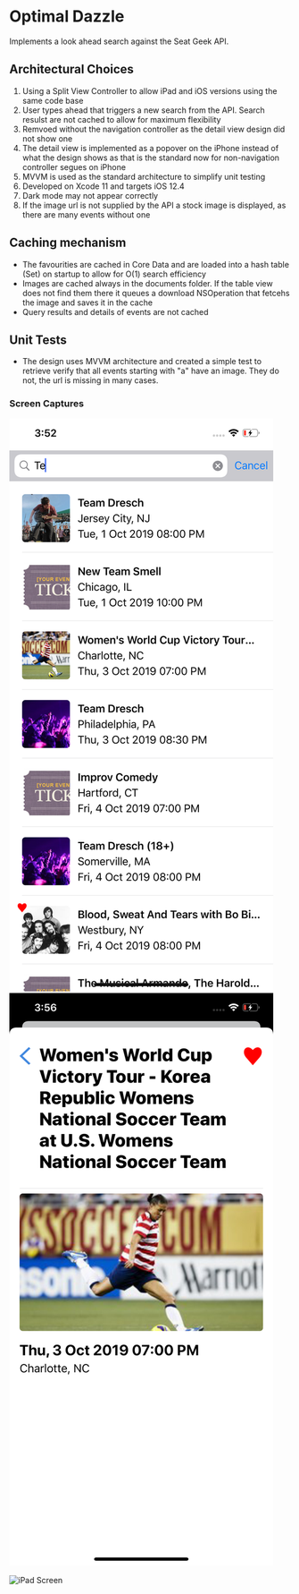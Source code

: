 # Optimal Dazzle
Implements a look ahead search against the Seat Geek API. 

## Architectural Choices

1. Using a Split View Controller to allow iPad and iOS versions using the same code base
2. User types ahead that triggers a new search from the API. Search resulst are not cached to allow for maximum flexibility
3. Remvoed without the navigation controller as the detail view design did not show one
4. The detail view is implemented as a popover on the iPhone instead of what the design shows as that is the standard now for non-navigation controller segues on iPhone
5. MVVM is used as the standard architecture to simplify unit testing
6. Developed on Xcode 11 and targets iOS 12.4
7. Dark mode may not appear correctly
8. If the image url is not supplied by the API a stock image is displayed, as there are many events without one

## Caching mechanism

- The favourities are cached in Core Data and are loaded into a hash table (Set) on startup to allow for O(1) search efficiency
- Images are cached always in the documents folder. If the table view does not find them there it queues a download NSOperation that fetcehs the image and saves it in the cache
- Query results and details of events are not cached

## Unit Tests

- The design uses MVVM architecture and created a simple test to retrieve verify that all events starting with "a" have an image. They do not, the url is missing in many cases. 


### Screen Captures

![iPhone Master](docs/iphone-master.png) ![Details screen](docs/iphone-detail.png) 

![iPad Screen](docs/iipad.png) 